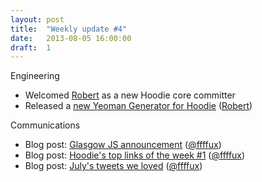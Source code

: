 ```yaml
---
layout: post
title:  "Weekly update #4"
date:   2013-08-05 16:00:00
draft:  1
---
```


Engineering

* Welcomed [Robert](https://github.com/ro-ka) as a new Hoodie core committer
* Released a [new Yeoman Generator for Hoodie](https://npmjs.org/package/generator-hoodie) ([Robert](https://github.com/ro-ka))

Communications

* Blog post: [Glasgow JS announcement](http://blog.hood.ie/2013/08/glasgow-js-on-august-6th-2013/)  ([@ffffux](https://github.com/ffffux))
* Blog post: [Hoodie's top links of the week #1](http://blog.hood.ie/2013/08/tgif-hoodies-top-links-of-the-week-1/)  ([@ffffux](https://github.com/ffffux))
* Blog post: [July's tweets we loved](http://blog.hood.ie/2013/08/talking-about-hoodie-tweets-we-loved-in-july-2013/)  ([@ffffux](https://github.com/ffffux))
